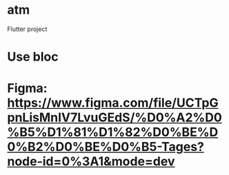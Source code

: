 # atm

Flutter project

# Use bloc
# Figma: https://www.figma.com/file/UCTpGpnLisMnIV7LvuGEdS/%D0%A2%D0%B5%D1%81%D1%82%D0%BE%D0%B2%D0%BE%D0%B5-Tages?node-id=0%3A1&mode=dev
